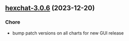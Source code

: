 

## [hexchat-3.0.6](https://github.com/truecharts/charts/compare/hexchat-3.0.5...hexchat-3.0.6) (2023-12-20)

### Chore

- bump patch versions on all charts for new GUI release
  
  